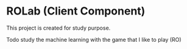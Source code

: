 # ROLab (Client Component)

This project is created for study purpose.

Todo study the machine learning with the game that I like to play (RO)
